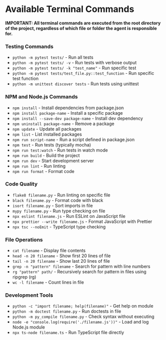 # Available Terminal Commands

**IMPORTANT: All terminal commands are executed from the root directory of the project, regardless of which file or folder the agent is responsible for.**

### Testing Commands
- `python -m pytest tests/` - Run all tests
- `python -m pytest tests/ -v` - Run tests with verbose output
- `python -m pytest tests/ -k "test_name"` - Run specific test
- `python -m pytest tests/test_file.py::test_function` - Run specific test function
- `python -m unittest discover tests` - Run tests using unittest

### NPM and Node.js Commands
- `npm install` - Install dependencies from package.json
- `npm install package-name` - Install a specific package
- `npm install --save-dev package-name` - Install dev dependency
- `npm uninstall package-name` - Remove a package
- `npm update` - Update all packages
- `npm list` - List installed packages
- `npm run script-name` - Run a script defined in package.json
- `npm test` - Run tests (typically mocha)
- `npm run test:watch` - Run tests in watch mode
- `npm run build` - Build the project
- `npm run dev` - Start development server
- `npm run lint` - Run linting
- `npm run format` - Format code

### Code Quality
- `flake8 filename.py` - Run linting on specific file
- `black filename.py` - Format code with black
- `isort filename.py` - Sort imports in file
- `mypy filename.py` - Run type checking on file
- `npx eslint filename.js` - Run ESLint on JavaScript file
- `npx prettier --write filename.js` - Format JavaScript with Prettier
- `npx tsc --noEmit` - TypeScript type checking

### File Operations
- `cat filename` - Display file contents
- `head -n 20 filename` - Show first 20 lines of file
- `tail -n 20 filename` - Show last 20 lines of file
- `grep -n "pattern" filename` - Search for pattern with line numbers
- `rg "pattern" path/` - Recursively search for pattern in files using ripgrep (rg)
- `wc -l filename` - Count lines in file

### Development Tools
- `python -c "import filename; help(filename)"` - Get help on module
- `python -m doctest filename.py` - Run doctests in file
- `python -m py_compile filename.py` - Check syntax without executing
- `node -e "console.log(require('./filename.js'))"` - Load and log Node.js module
- `npx ts-node filename.ts` - Run TypeScript file directly 